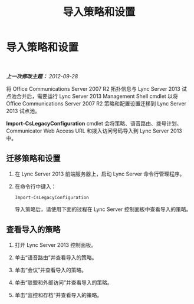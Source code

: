﻿---
title: 导入策略和设置
TOCTitle: 导入策略和设置
ms:assetid: b25decee-2ee5-4836-b370-454411d39252
ms:mtpsurl: https://technet.microsoft.com/zh-cn/library/JJ205178(v=OCS.15)
ms:contentKeyID: 49313958
ms.date: 05/19/2016
mtps_version: v=OCS.15
ms.translationtype: HT
---

# 导入策略和设置

 

_**上一次修改主题：** 2012-09-28_

将 Office Communications Server 2007 R2 拓扑信息与 Lync Server 2013 试点池合并后，需要运行 Lync Server 2013 Management Shell cmdlet 以将 Office Communications Server 2007 R2 策略和配置设置迁移到 Lync Server 2013 试点池。

**Import-CsLegacyConfiguration** cmdlet 会将策略、语音路由、拨号计划、Communicator Web Access URL 和拨入访问号码导入到 Lync Server 2013 中。

## 迁移策略和设置

1.  在 Lync Server 2013 前端服务器上，启动 Lync Server 命令行管理程序。

2.  在命令行中键入：
    
        Import-CsLegacyConfiguration
    
    导入策略后，请使用下面的过程在 Lync Server 控制面板中查看导入的策略。

## 查看导入的策略

1.  打开 Lync Server 2013 控制面板。

2.  单击“语音路由”并查看导入的策略。

3.  单击“会议”并查看导入的策略。

4.  单击“联盟和外部访问”并查看导入的策略。

5.  单击“监控和存档”并查看导入的策略。

